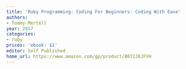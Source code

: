 ```yaml
---
title: 'Ruby Programming: Coding For Beginners: Coding With Ease'
authors:
- Tommy Mertell
year: 2017
categories:
- ruby
prices: 'ebook: $1'
editor: Self Published
home_url: https://www.amazon.com/gp/product/B072J8JFVH
---
```


